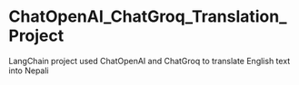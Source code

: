 # ChatOpenAI_ChatGroq_Translation_Project
LangChain project used ChatOpenAI and ChatGroq to translate English text into Nepali
